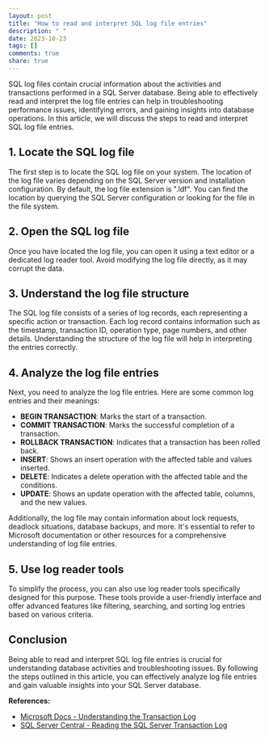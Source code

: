 ```yaml
---
layout: post
title: "How to read and interpret SQL log file entries"
description: " "
date: 2023-10-23
tags: []
comments: true
share: true
---
```


SQL log files contain crucial information about the activities and transactions performed in a SQL Server database. Being able to effectively read and interpret the log file entries can help in troubleshooting performance issues, identifying errors, and gaining insights into database operations. In this article, we will discuss the steps to read and interpret SQL log file entries.

## 1. Locate the SQL log file
The first step is to locate the SQL log file on your system. The location of the log file varies depending on the SQL Server version and installation configuration. By default, the log file extension is ".ldf". You can find the location by querying the SQL Server configuration or looking for the file in the file system.

## 2. Open the SQL log file
Once you have located the log file, you can open it using a text editor or a dedicated log reader tool. Avoid modifying the log file directly, as it may corrupt the data.

## 3. Understand the log file structure
The SQL log file consists of a series of log records, each representing a specific action or transaction. Each log record contains information such as the timestamp, transaction ID, operation type, page numbers, and other details. Understanding the structure of the log file will help in interpreting the entries correctly.

## 4. Analyze the log file entries
Next, you need to analyze the log file entries. Here are some common log entries and their meanings:

- **BEGIN TRANSACTION**: Marks the start of a transaction.
- **COMMIT TRANSACTION**: Marks the successful completion of a transaction.
- **ROLLBACK TRANSACTION**: Indicates that a transaction has been rolled back.
- **INSERT**: Shows an insert operation with the affected table and values inserted.
- **DELETE**: Indicates a delete operation with the affected table and the conditions.
- **UPDATE**: Shows an update operation with the affected table, columns, and the new values.

Additionally, the log file may contain information about lock requests, deadlock situations, database backups, and more. It's essential to refer to Microsoft documentation or other resources for a comprehensive understanding of log file entries.

## 5. Use log reader tools
To simplify the process, you can also use log reader tools specifically designed for this purpose. These tools provide a user-friendly interface and offer advanced features like filtering, searching, and sorting log entries based on various criteria.

## Conclusion
Being able to read and interpret SQL log file entries is crucial for understanding database activities and troubleshooting issues. By following the steps outlined in this article, you can effectively analyze log file entries and gain valuable insights into your SQL Server database.

**References:**
- [Microsoft Docs - Understanding the Transaction Log](https://docs.microsoft.com/en-us/sql/relational-databases/sql-server-transaction-log?view=sql-server-ver15)
- [SQL Server Central - Reading the SQL Server Transaction Log](https://www.sqlservercentral.com/articles/capturing-and-analyzing-sql-server-fn_dblog-operation)